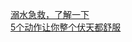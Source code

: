  
[溺水急救，了解一下](http://www.dianyue.me/archives/054/5hdipyuxvtam87au/)  
[5个动作让你整个伏天都舒服](http://www.dianyue.me/archives/067/m5uwd8u4vwq829nh/)